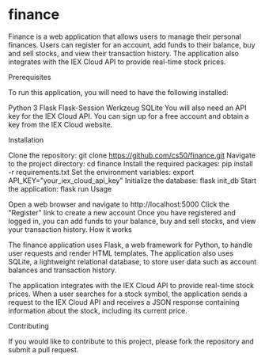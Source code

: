 # finance
 
Finance is a web application that allows users to manage their personal finances. Users can register for an account, add funds to their balance, buy and sell stocks, and view their transaction history. The application also integrates with the IEX Cloud API to provide real-time stock prices.

Prerequisites

To run this application, you will need to have the following installed:

Python 3
Flask
Flask-Session
Werkzeug
SQLite
You will also need an API key for the IEX Cloud API. You can sign up for a free account and obtain a key from the IEX Cloud website.

Installation

Clone the repository: git clone https://github.com/cs50/finance.git
Navigate to the project directory: cd finance
Install the required packages: pip install -r requirements.txt
Set the environment variables: export API_KEY="your_iex_cloud_api_key"
Initialize the database: flask init_db
Start the application: flask run
Usage

Open a web browser and navigate to http://localhost:5000
Click the "Register" link to create a new account
Once you have registered and logged in, you can add funds to your balance, buy and sell stocks, and view your transaction history.
How it works

The finance application uses Flask, a web framework for Python, to handle user requests and render HTML templates. The application also uses SQLite, a lightweight relational database, to store user data such as account balances and transaction history.

The application integrates with the IEX Cloud API to provide real-time stock prices. When a user searches for a stock symbol, the application sends a request to the IEX Cloud API and receives a JSON response containing information about the stock, including its current price.

Contributing

If you would like to contribute to this project, please fork the repository and submit a pull request.
